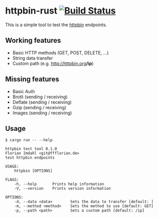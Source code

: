 # httpbin-rust [![Build Status](https://action-badges.now.sh/ffflorian/httpbin-rust)](https://github.com/ffflorian/httpbin-rust/actions/)

This is a simple tool to test the [httpbin](https://httpbin.org) endpoints.

## Working features

* Basic HTTP methods (GET, POST, DELETE, ...)
* String data transfer
* Custom path (e.g. <a href="http://httpbin.org/ip">http://httpbin.org<strong>/ip</strong></a>)

## Missing features

* Basic Auth
* Brotli (sending / receiving)
* Deflate (sending / receiving)
* Gzip (sending / receiving)
* Images (sending / receiving)

## Usage

```
$ cargo run -- --help

httpbin test tool 0.1.0
Florian Imdahl <git@ffflorian.de>
test httpbin endpoints

USAGE:
    httpbin [OPTIONS]

FLAGS:
    -h, --help       Prints help information
    -V, --version    Prints version information

OPTIONS:
    -d, --data <data>        Sets the data to transfer [default: ]
    -m, --method <method>    Sets the method to use [default: GET]
    -p, --path <path>        Sets a custom path [default: /ip]
```
